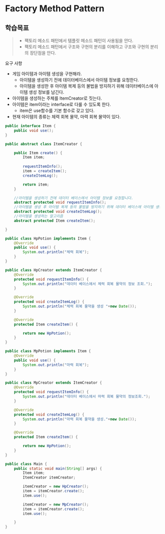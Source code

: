 # Factory Method Pattern

## 학습목표
> - 팩토리 메소드 패턴에서 템플릿 메소드 패턴이 사용됨을 안다.
> - 팩토리 메소드 패턴에서 구조와 구현의 분리를 이해하고 구조와 구현의 분리의 장단점을 안다.

요구 사항
- 게임 아이템과 아이템 생성을 구현해라.
  - 아이템을 생성하기 전에 데이터베이스에서 아이템 정보를 요청한다.
  - 아이템을 생성한 후 아이템 복제 등의 불법을 방지하기 위해 데이터베이스에 아이템 생성 정보를 남긴다.
- 아이템을 생성하는 주체를 ItemCreator로 짓는다.
- 아이템은 item이라는 interface로 다룰 수 있도록 한다.
  - item은 use함수를 기본 함수로 갖고 있다.
- 현재 아이템의 종류는 체력 회복 물약, 마력 회복 물약이 있다.


```java
public interface Item {
    public void use();
}
```

```java
public abstract class ItemCreator {

    public Item create() {
        Item item;
        
        requestItemInfo();
        item = createItem();
        createItemLog();

        return item;
    }

    //아이템을 생성하기 전에 데이터 베이스에서 아이템 정보를 요청합니다.
    abstract protected void requestItemInfo();
    //아이템을 생성 후 아이템 복제 등의 불법을 방지하기 위해 데이터 베이스에 아이템 생성
    abstract protected void createItemLog();
    //아이템을 생성하는 알고리즘
    abstract protected Item createItem();

}
```

```java
public class HpPotion implements Item {
    @Override
    public void use() {
        System.out.println("체력 회복");
    }
}

public class HpCreator extends ItemCreator {
    @Override
    protected void requestItemInfo() {
        System.out.println("데이터 베이스에서 체력 회복 물약의 정보 조회.");
    }

    @Override
    protected void createItemLog() {
        System.out.println("체력 회복 물약을 생성 "+new Date());
    }

    @Override
    protected Item createItem() {

        return new HpPotion();
    }
}

public class MpPotion implements Item {
    @Override
    public void use() {
        System.out.println("마력 회복");
    }
}

public class MpCreator extends ItemCreator {
    @Override
    protected void requestItemInfo() {
        System.out.println("데이터 베이스에서 마력 회복 물약의 정보조회.");
    }

    @Override
    protected void createItemLog() {
        System.out.println("마력 회복 물약을 생성."+new Date());
    }

    @Override
    protected Item createItem() {

        return new HpPotion();
    }
}
```

```java
public class Main {
    public static void main(String[] args) {
        Item item;
        ItemCreator itemCreator;

        itemCreator = new HpCreator();
        item = itemCreator.create();
        item.use();

        itemCreator = new MpCreator();
        item = itemCreator.create();
        item.use();

    }
}
```

